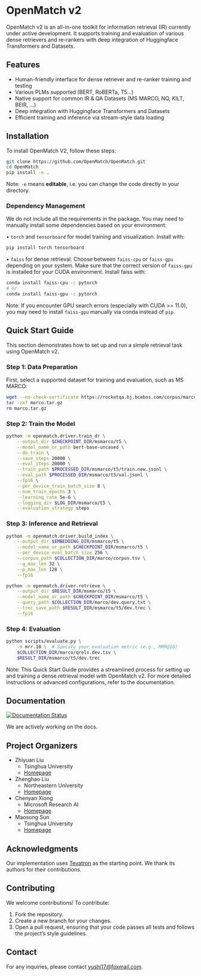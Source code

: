 # OpenMatch v2

OpenMatch v2 is an all-in-one toolkit for information retrieval (IR) currently under active development. It supports training and evaluation of various dense retrievers and re-rankers with deep integration of Huggingface Transformers and Datasets.

## Features

- Human-friendly interface for dense retriever and re-ranker training and testing
- Various PLMs supported (BERT, RoBERTa, T5...)
- Native support for common IR & QA Datasets (MS MARCO, NQ, KILT, BEIR, ...)
- Deep integration with Huggingface Transformers and Datasets
- Efficient training and inference via stream-style data loading

## Installation

To install OpenMatch V2, follow these steps:
```bash
git clone https://github.com/OpenMatch/OpenMatch.git
cd OpenMatch
pip install -e .
```

Note: `-e` means **editable**, i.e. you can change the code directly in your directory.

### Dependency Management

We do not include all the requirements in the package. You may need to manually install some dependencies based on your environment:

• `torch` and `tensorboard` for model training and visualization.
Install with:
```bash
pip install torch tensorboard
```

• `faiss` for dense retrieval. Choose between `faiss-cpu` or `faiss-gpu` depending on your system. Make sure that the correct version of `faiss-gpu` is installed for your CUDA environment.
Install faiss with:
```bash
conda install faiss-cpu -c pytorch
# or
conda install faiss-gpu -c pytorch
```

Note: If you encounter GPU search errors (especially with CUDA >= 11.0), you may need to install `faiss-gpu` manually via conda instead of `pip`.

## Quick Start Guide

This section demonstrates how to set up and run a simple retrieval task using OpenMatch v2.

### Step 1: Data Preparation

First, select a supported dataset for training and evaluation, such as MS MARCO:
```bash
wget --no-check-certificate https://rocketqa.bj.bcebos.com/corpus/marco.tar.gz
tar -zxf marco.tar.gz
rm marco.tar.gz
```

### Step 2: Train the Model

```bash
python -m openmatch.driver.train_dr \
    --output_dir $CHECKPOINT_DIR/msmarco/t5 \
    --model_name_or_path bert-base-uncased \
    --do_train \
    --save_steps 20000 \
    --eval_steps 20000 \
    --train_path $PROCESSED_DIR/msmarco/t5/train.new.jsonl \
    --eval_path $PROCESSED_DIR/msmarco/t5/val.jsonl \
    --fp16 \
    --per_device_train_batch_size 8 \
    --num_train_epochs 3 \
    --learning_rate 5e-6 \
    --logging_dir $LOG_DIR/msmarco/t5 \
    --evaluation_strategy steps
```

### Step 3: Inference and Retrieval

```bash
python -m openmatch.driver.build_index \
    --output_dir $EMBEDDING_DIR/msmarco/t5 \
    --model_name_or_path $CHECKPOINT_DIR/msmarco/t5 \
    --per_device_eval_batch_size 256 \
    --corpus_path $COLLECTION_DIR/marco/corpus.tsv \
    --q_max_len 32 \
    --p_max_len 128 \
    --fp16
```
```bash
python -m openmatch.driver.retrieve \
    --output_dir $RESULT_DIR/msmarco/t5 \
    --model_name_or_path $CHECKPOINT_DIR/msmarco/t5 \
    --query_path $COLLECTION_DIR/marco/dev.query.txt \
    --trec_save_path $RESULT_DIR/msmarco/t5/dev.trec \
    --fp16
```

### Step 4: Evaluation

```bash
python scripts/evaluate.py \
    -m mrr.10 \  # Specify your evaluation metric (e.g., MRR@10)
    $COLLECTION_DIR/marco/qrels.dev.tsv \
    $RESULT_DIR/msmarco/t5/dev.trec
```
Note: This Quick Start Guide provides a streamlined process for setting up and training a dense retrieval model with OpenMatch v2. For more detailed instructions or advanced configurations, refer to the documentation.

## Documentation

[![Documentation Status](https://readthedocs.org/projects/openmatch/badge/?version=latest)](https://openmatch.readthedocs.io/en/latest/?badge=latest)

We are actively working on the docs.

## Project Organizers

- Zhiyuan Liu
  * Tsinghua University
  * [Homepage](http://nlp.csai.tsinghua.edu.cn/~lzy/)
- Zhenghao Liu
  * Northeastern University
  * [Homepage](https://edwardzh.github.io/)
- Chenyan Xiong
  * Microsoft Research AI
  * [Homepage](https://www.microsoft.com/en-us/research/people/cxiong/)
- Maosong Sun
  * Tsinghua University
  * [Homepage](http://nlp.csai.tsinghua.edu.cn/staff/sms/)

## Acknowledgments

Our implementation uses [Tevatron](https://github.com/texttron/tevatron) as the starting point. We thank its authors for their contributions.

## Contributing

We welcome contributions! To contribute:

1. Fork the repository.
2. Create a new branch for your changes.
3. Open a pull request, ensuring that your code passes all tests and follows the project’s style guidelines.

## Contact

For any inquiries, please contact yushi17@foxmail.com.
